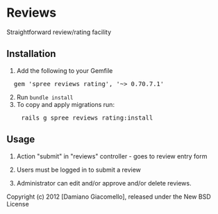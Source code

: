 Reviews
=======

Straightforward review/rating facility


Installation
------------
1. Add the following to your Gemfile
<pre>
  gem 'spree_reviews_rating', '~> 0.70.7.1'
</pre>
2. Run `bundle install`
3. To copy and apply migrations run:
<pre>
	rails g spree_reviews_rating:install
</pre>


Usage
-----

1. Action "submit" in "reviews" controller - goes to review entry form

2. Users must be logged in to submit a review

3. Administrator can edit and/or approve and/or delete reviews.


Copyright (c) 2012 [Damiano Giacomello], released under the New BSD License